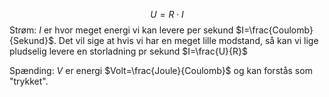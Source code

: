 $$U=R\cdot I$$
Strøm: $I$ er hvor meget energi vi kan levere per sekund $I=\frac{Coulomb}{Sekund}$.
Det vil sige at hvis vi har en meget lille modstand, så kan vi lige pludselig levere en storladning pr sekund $I=\frac{U}{R}$

Spænding: $V$ er energi $Volt=\frac{Joule}{Coulomb}$ og kan forstås som "trykket".